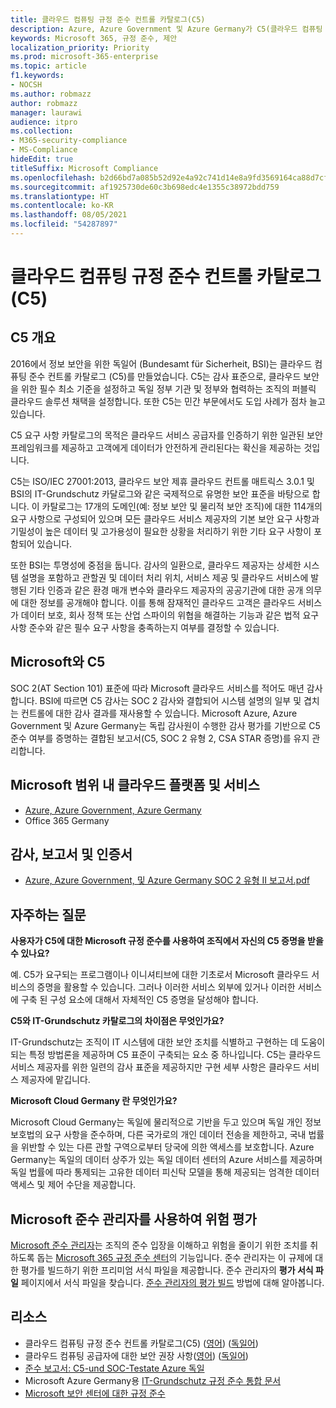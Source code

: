 ```yaml
---
title: 클라우드 컴퓨팅 규정 준수 컨트롤 카탈로그(C5)
description: Azure, Azure Government 및 Azure Germany가 C5(클라우드 컴퓨팅 규정 준수 컨트롤 카달로그)에 대한 규정 준수를 증명하는 방법을 알아보십시오.
keywords: Microsoft 365, 규정 준수, 제안
localization_priority: Priority
ms.prod: microsoft-365-enterprise
ms.topic: article
f1.keywords:
- NOCSH
ms.author: robmazz
author: robmazz
manager: laurawi
audience: itpro
ms.collection:
- M365-security-compliance
- MS-Compliance
hideEdit: true
titleSuffix: Microsoft Compliance
ms.openlocfilehash: b2d66bd7a085b52d92e4a92c741d14e8a9fd3569164ca88d7cfcbcccf116a7b9
ms.sourcegitcommit: af1925730de60c3b698edc4e1355c38972bdd759
ms.translationtype: HT
ms.contentlocale: ko-KR
ms.lasthandoff: 08/05/2021
ms.locfileid: "54287897"
---
```

# <a name="cloud-computing-compliance-controls-catalog-c5"></a>클라우드 컴퓨팅 규정 준수 컨트롤 카탈로그(C5)

## <a name="c5-overview"></a>C5 개요

2016에서 정보 보안을 위한 독일어 (Bundesamt für Sicherheit, BSI)는 클라우드 컴퓨팅 준수 컨트롤 카탈로그 (C5)를 만들었습니다. C5는 감사 표준으로, 클라우드 보안을 위한 필수 최소 기준을 설정하고 독일 정부 기관 및 정부와 협력하는 조직의 퍼블릭 클라우드 솔루션 채택을 설정합니다. 또한 C5는 민간 부문에서도 도입 사례가 점차 늘고 있습니다.

C5 요구 사항 카탈로그의 목적은 클라우드 서비스 공급자를 인증하기 위한 일관된 보안 프레임워크를 제공하고 고객에게 데이터가 안전하게 관리된다는 확신을 제공하는 것입니다.

C5는 ISO/IEC 27001:2013, 클라우드 보안 제휴 클라우드 컨트롤 매트릭스 3.0.1 및 BSI의 IT-Grundschutz 카달로그와 같은 국제적으로 유명한 보안 표준을 바탕으로 합니다. 이 카탈로그는 17개의 도메인(예: 정보 보안 및 물리적 보안 조직)에 대한 114개의 요구 사항으로 구성되어 있으며 모든 클라우드 서비스 제공자의 기본 보안 요구 사항과 기밀성이 높은 데이터 및 고가용성이 필요한 상황을 처리하기 위한 기타 요구 사항이 포함되어 있습니다.

또한 BSI는 투명성에 중점을 둡니다. 감사의 일환으로, 클라우드 제공자는 상세한 시스템 설명을 포함하고 관할권 및 데이터 처리 위치, 서비스 제공 및 클라우드 서비스에 발행된 기타 인증과 같은 환경 매개 변수와 클라우드 제공자의 공공기관에 대한 공개 의무에 대한 정보를 공개해야 합니다. 이를 통해 잠재적인 클라우드 고객은 클라우드 서비스가 데이터 보호, 회사 정책 또는 산업 스파이의 위협을 해결하는 기능과 같은 법적 요구 사항 준수와 같은 필수 요구 사항을 충족하는지 여부를 결정할 수 있습니다.

## <a name="microsoft-and-c5"></a>Microsoft와 C5

SOC 2(AT Section 101) 표준에 따라 Microsoft 클라우드 서비스를 적어도 매년 감사합니다. BSI에 따르면 C5 감사는 SOC 2 감사와 결합되어 시스템 설명의 일부 및 겹치는 컨트롤에 대한 감사 결과를 재사용할 수 있습니다. Microsoft Azure, Azure Government 및 Azure Germany는 독립 감사원이 수행한 감사 평가를 기반으로 C5 준수 여부를 증명하는 결합된 보고서(C5, SOC 2 유형 2, CSA STAR 증명)를 유지 관리합니다.

## <a name="microsoft-in-scope-cloud-platforms--services"></a>Microsoft 범위 내 클라우드 플랫폼 및 서비스

- [Azure, Azure Government, Azure Germany](https://go.microsoft.com/fwlink/p/?linkid=2051569)
- Office 365 Germany

## <a name="audits-reports-and-certificates"></a>감사, 보고서 및 인증서

- [Azure, Azure Government, 및 Azure Germany SOC 2 유형 II 보고서.pdf](https://go.microsoft.com/fwlink/p/?linkid=2093520)

## <a name="frequently-asked-questions"></a>자주하는 질문

**사용자가 C5에 대한 Microsoft 규정 준수를 사용하여 조직에서 자신의 C5 증명을 받을 수 있나요?**

예. C5가 요구되는 프로그램이나 이니셔티브에 대한 기초로서 Microsoft 클라우드 서비스의 증명을 활용할 수 있습니다. 그러나 이러한 서비스 외부에 있거나 이러한 서비스에 구축 된 구성 요소에 대해서 자체적인 C5 증명을 달성해야 합니다.

**C5와 IT-Grundschutz 카탈로그의 차이점은 무엇인가요?**

IT-Grundschutz는 조직이 IT 시스템에 대한 보안 조치를 식별하고 구현하는 데 도움이 되는 특정 방법론을 제공하며 C5 표준이 구축되는 요소 중 하나입니다. C5는 클라우드 서비스 제공자를 위한 일련의 감사 표준을 제공하지만 구현 세부 사항은 클라우드 서비스 제공자에 맡깁니다.

**Microsoft Cloud Germany 란 무엇인가요?**

Microsoft Cloud Germany는 독일에 물리적으로 기반을 두고 있으며 독일 개인 정보 보호법의 요구 사항을 준수하며, 다른 국가로의 개인 데이터 전송을 제한하고, 국내 법률을 위반할 수 있는 다른 관할 구역으로부터 당국에 의한 액세스를 보호합니다. Azure Germany는 독일의 데이터 상주가 있는 독일 데이터 센터의 Azure 서비스를 제공하며 독일 법률에 따라 통제되는 고유한 데이터 피신탁 모델을 통해 제공되는 엄격한 데이터 액세스 및 제어 수단을 제공합니다.

## <a name="use-microsoft-compliance-manager-to-assess-your-risk"></a>Microsoft 준수 관리자를 사용하여 위험 평가

[Microsoft 준수 관리자](/microsoft-365/compliance/compliance-manager)는 조직의 준수 입장을 이해하고 위험을 줄이기 위한 조치를 취하도록 돕는 [Microsoft 365 규정 준수 센터](/microsoft-365/compliance/microsoft-365-compliance-center)의 기능입니다. 준수 관리자는 이 규제에 대한 평가를 빌드하기 위한 프리미엄 서식 파일을 제공합니다. 준수 관리자의 **평가 서식 파일** 페이지에서 서식 파일을 찾습니다. [준수 관리자의 평가 빌드](/microsoft-365/compliance/compliance-manager-assessments) 방법에 대해 알아봅니다.

## <a name="resources"></a>리소스

- 클라우드 컴퓨팅 규정 준수 컨트롤 카탈로그(C5) ([영어](https://www.bsi.bund.de/EN/Topics/CloudComputing/Compliance_Criteria_Catalogue/Compliance_Criteria_Catalogue_node.html)) ([독일어](https://www.bsi.bund.de/DE/Themen/DigitaleGesellschaft/CloudComputing/Kriterienkatalog/Kriterienkatalog_node.html))
- 클라우드 컴퓨팅 공급자에 대한 보안 권장 사항([영어](https://www.bsi.bund.de/EN/Topics/CloudComputing/Secure_use_of_cloud_services/Secure_use_cloud_services_node.html)) ([독일어](https://www.bsi.bund.de/DE/Themen/DigitaleGesellschaft/CloudComputing/Sichere_Nutzung_Cloud/Sichere_Nutzung_Cloud_node.html))
- [준수 보고서: C5-und SOC-Testate Azure 독일](https://servicetrust.microsoft.com/ViewPage/MSComplianceGuide?command=Download&downloadType=Document&downloadId=df100ae1-baf9-4785-8a6d-864c0bc5c308&docTab=4ce99610-c9c0-11e7-8c2c-f908a777fa4d_SOC%20%2F%20SSAE%2016%20Reports)
- Microsoft Azure Germany용 [IT-Grundschutz 규정 준수 통합 문서](https://gallery.technet.microsoft.com/Azure-Germany-IT-fca4afd7)
- [Microsoft 보안 센터에 대한 규정 준수](https://www.microsoft.com/trust-center/compliance/compliance-overview)
